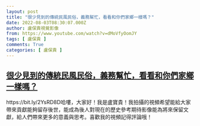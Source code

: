 ```yaml
---
layout: post
title: "很少見到的傳統民風民俗，義務幫忙，看看和你們家鄉一樣嗎？"
date: 2022-08-03T08:30:07.000Z
author: 盧保貴視覺影像
from: https://www.youtube.com/watch?v=dMoVfyOomJY
tags: [ 盧保貴 ]
comments: True
categories: [ 盧保貴 ]
---
```

<!--1659515407000-->
[很少見到的傳統民風民俗，義務幫忙，看看和你們家鄉一樣嗎？](https://www.youtube.com/watch?v=dMoVfyOomJY)
------

<div>
https://bit.ly/2YsRD8D哈嘍，大家好！我是盧寶貴！我拍攝的視頻希望能給大家帶來貢獻能夠留存後世，能成為後人對現在的歷史參考期待影像能為將來保留文獻，給人們帶來更多的意義與思考。喜歡我的視頻記得評論哦！
</div>
